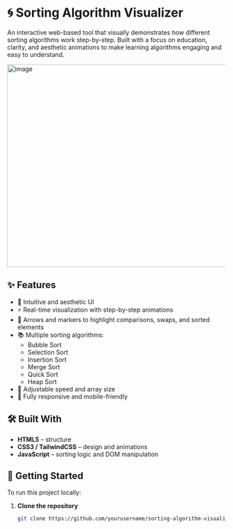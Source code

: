# 🌀 Sorting Algorithm Visualizer

An interactive web-based tool that visually demonstrates how different sorting algorithms work step-by-step. Built with a focus on education, clarity, and aesthetic animations to make learning algorithms engaging and easy to understand.

<img width="944" height="467" alt="image" src="https://github.com/user-attachments/assets/a5ecbbb4-6d1b-430c-bf48-d9d64fae5958" />


## ✨ Features

- 🎨 Intuitive and aesthetic UI
- ⚡ Real-time visualization with step-by-step animations
- 🎯 Arrows and markers to highlight comparisons, swaps, and sorted elements
- 📚 Multiple sorting algorithms:
  - Bubble Sort
  - Selection Sort
  - Insertion Sort
  - Merge Sort
  - Quick Sort
  - Heap Sort
- 🔧 Adjustable speed and array size
- 📱 Fully responsive and mobile-friendly

## 🛠️ Built With

- **HTML5** – structure
- **CSS3 / TailwindCSS** – design and animations
- **JavaScript** – sorting logic and DOM manipulation

## 🚀 Getting Started

To run this project locally:

1. **Clone the repository**
   ```bash
   git clone https://github.com/yourusername/sorting-algorithm-visualizer.git
